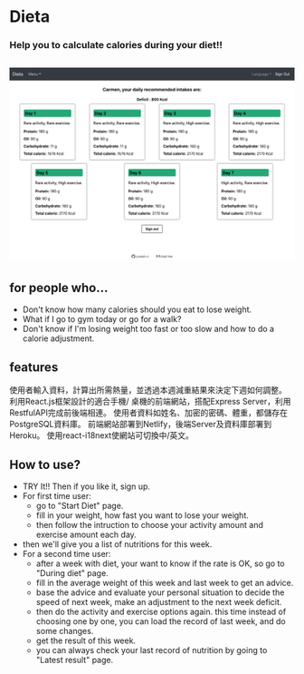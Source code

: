 # Dieta
### Help you to calculate calories during your diet!! 

<h2 align="center">
  <img src="example/Dieta_screenshot.png" alt="Dieta example" width="600px" />
  <br>
</h2>

## for people who...
- Don't know how many calories should you eat to lose weight.
- What if I go to gym today or go for a walk? 
- Don't know if I'm losing weight too fast or too slow and how to do a calorie adjustment.

## features

使用者輸入資料，計算出所需熱量，並透過本週減重結果來決定下週如何調整。
利用React.js框架設計的適合手機/ 桌機的前端網站，搭配Express Server，利用RestfulAPI完成前後端相連。
使用者資料如姓名、加密的密碼、體重，都儲存在PostgreSQL資料庫。
前端網站部署到Netlify，後端Server及資料庫部署到Heroku。
使用react-i18next使網站可切換中/英文。


## How to use?
- TRY It!! Then if you like it, sign up.
- For first time user:
  - go to "Start Diet" page.
  - fill in your weight, how fast you want to lose your weight.
  - then follow the intruction to choose your activity amount and exercise amount each day.
- then we'll give you a list of nutritions for this week.
- For a second time user:
  - after a week with diet, your want to know if the rate is OK, so go to "During diet" page.
  - fill in the average weight of this week and last week to get an advice.
  - base the advice and evaluate your personal situation to decide the speed of next week, make an adjustment to the next week deficit.
  - then do the activity and exercise options again. this time instead of choosing one by one, you can load the record of last week, and do some changes.
  - get the result of this week.
  - you can always check your last record of nutrition by going to "Latest result" page.

